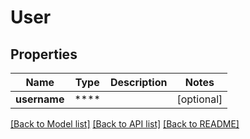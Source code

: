 # User

## Properties
Name | Type | Description | Notes
------------ | ------------- | ------------- | -------------
**username** | **** |  | [optional] 

[[Back to Model list]](../README.md#documentation-for-models) [[Back to API list]](../README.md#documentation-for-api-endpoints) [[Back to README]](../README.md)

